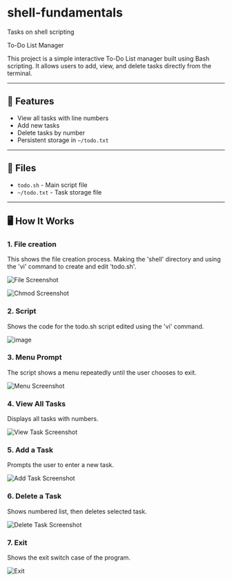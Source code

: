 # shell-fundamentals
Tasks on shell scripting

To-Do List Manager

This project is a simple interactive To-Do List manager built using Bash scripting. It allows users to add, view, and delete tasks directly from the terminal.

---

## 🚀 Features

- View all tasks with line numbers
- Add new tasks
- Delete tasks by number
- Persistent storage in `~/todo.txt`

---

## 📁 Files

- `todo.sh` - Main script file
- `~/todo.txt` - Task storage file

---

## 🖥️ How It Works

### 1. File creation

This shows the file creation process. Making the 'shell' directory and using the 'vi' command to create and edit 'todo.sh'.

![File Screenshot](https://github.com/user-attachments/assets/734db9b0-d3aa-4781-b1fc-aafb69023c11)


![Chmod Screenshot](https://github.com/user-attachments/assets/19f69fb8-a1ea-4a8c-bdd2-b1650dd0deb3)

### 2. Script

Shows the code for the todo.sh script edited using the 'vi' command.

![image](https://github.com/user-attachments/assets/e650fd5d-95ce-4f09-a88d-ed6bcc8ed8c3)


### 3. Menu Prompt

The script shows a menu repeatedly until the user chooses to exit.

![Menu Screenshot](https://github.com/user-attachments/assets/19f892e7-0fe8-4c3c-bd6a-3baf4aa7b9bf)



### 4. View All Tasks

Displays all tasks with numbers.

![View Task Screenshot](https://github.com/user-attachments/assets/06a06e79-959d-40ed-9bbd-56c5dc5883df)


### 5. Add a Task

Prompts the user to enter a new task.

![Add Task Screenshot](https://github.com/user-attachments/assets/dd38521f-4f1e-41cf-bf0b-f38876b43b0b)


### 6. Delete a Task

Shows numbered list, then deletes selected task.

![Delete Task Screenshot](https://github.com/user-attachments/assets/b7d22e73-284d-410d-aa9d-961e2fe5e749)


### 7. Exit

Shows the exit switch case of the program.

![Exit](https://github.com/user-attachments/assets/6f50fdad-d18e-4f27-84fc-950eca046c54)



